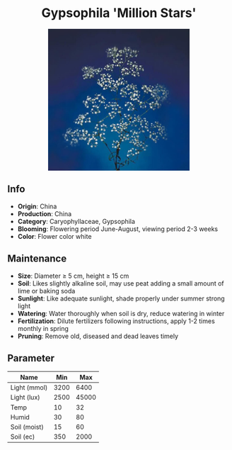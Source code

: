 <h1 align='center'>Gypsophila 'Million Stars'</h1>
<p align="center">
    <img 
        align='center'
        width='320'
        src="../images/gypsophila million stars.png" 
        alt='Gypsophila 'Million Stars'' />
</p>

## Info

 - **Origin**: China
 - **Production**: China
 - **Category**: Caryophyllaceae, Gypsophila
 - **Blooming**: Flowering period June-August, viewing period 2-3 weeks
 - **Color**: Flower color white

## Maintenance

 - **Size**: Diameter ≥ 5 cm, height ≥ 15 cm
 - **Soil**: Likes slightly alkaline soil, may use peat adding a small amount of lime or baking soda
 - **Sunlight**: Like adequate sunlight, shade properly under summer strong light
 - **Watering**: Water thoroughly when soil is dry, reduce watering in winter
 - **Fertilization**: Dilute fertilizers following instructions,  apply 1-2 times monthly in spring
 - **Pruning**: Remove old, diseased and dead leaves timely

## Parameter

| Name         | Min  | Max   |
|--------------|------|-------|
| Light (mmol) | 3200 | 6400  |
| Light (lux)  | 2500 | 45000 |
| Temp         | 10    | 32    |
| Humid        | 30   | 80    |
| Soil (moist) | 15   | 60    |
| Soil (ec)    | 350  | 2000  |